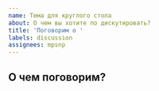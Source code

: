 ```yaml
---
name: Тема для круглого стола
about: О чем вы хотите по дискутировать?
title: 'Поговорим о '
labels: discussion
assignees: mpsnp
---
```


## О чем поговорим?
<!-- коротко опишите о чем будем говорить -->
